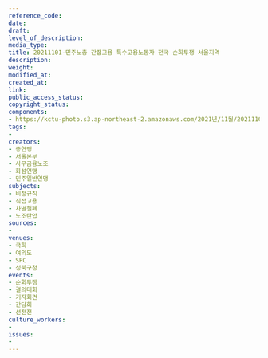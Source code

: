```yaml
---
reference_code: 
date: 
draft: 
level_of_description: 
media_type: 
title: 20211101-민주노총 간접고용 특수고용노동자 전국 순회투쟁 서울지역
description: 
weight: 
modified_at: 
created_at: 
link: 
public_access_status: 
copyright_status: 
components:
- https://kctu-photo.s3.ap-northeast-2.amazonaws.com/2021년/11월/20211101-민주노총+간접고용+특수고용노동자+전국+순회투쟁+서울지역/404400_63510_2642.jpg
tags:
- 
creators:
- 총연맹
- 서울본부
- 사무금융노조
- 화섬연맹
- 민주일반연맹
subjects:
- 비정규직
- 직접고용
- 차별철폐
- 노조탄압
sources:
- 
venues:
- 국회
- 여의도
- SPC
- 성북구청
events:
- 순회투쟁
- 결의대회
- 기자회견
- 간담회
- 선전전
culture_workers:
- 
issues:
- 
---
```

